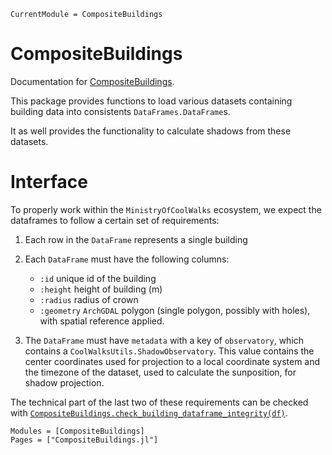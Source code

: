 ```@meta
CurrentModule = CompositeBuildings
```

# CompositeBuildings

Documentation for [CompositeBuildings](https://github.com/SuperGrobi/CompositeBuildings.jl).

This package provides functions to load various datasets containing building data into consistents `DataFrames.DataFrame`s.

It as well provides the functionality to calculate shadows from these datasets.

# Interface
To properly work within the `MinistryOfCoolWalks` ecosystem, we expect the dataframes to follow a certain set of requirements:

1. Each row in the `DataFrame` represents a single building

1. Each `DataFrame` must have the following columns:
   - `:id` unique id of the building
    - `:height` height of building (m)
    - `:radius` radius of crown
    - `:geometry` `ArchGDAL` polygon (single polygon, possibly with holes), with spatial reference applied.

1. The `DataFrame` must have `metadata` with a key of `observatory`, which contains a `CoolWalksUtils.ShadowObservatory`. This value contains the center coordinates used for projection to a local coordinate system and the timezone of the dataset, used to calculate the sunposition, for shadow projection.

The technical part of the last two of these requirements can be checked with [`CompositeBuildings.check_building_dataframe_integrity(df)`](@ref).

```@autodocs
Modules = [CompositeBuildings]
Pages = ["CompositeBuildings.jl"]
```